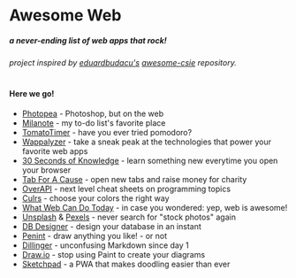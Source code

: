 # Awesome Web
##### a never-ending list of web apps that rock!
###### project inspired by [eduardbudacu's](https://github.com/eduardbudacu) [awesome-csie](https://github.com/eduardbudacu/awesome-csie) repository.
#
#### Here we go!

* [Photopea](https://www.photopea.com/) - Photoshop, but on the web
* [Milanote](https://milanote.com/) - my to-do list's favorite place 
* [TomatoTimer](https://tomato-timer.com/) - have you ever tried pomodoro?
* [Wappalyzer](https://www.wappalyzer.com/) - take a sneak peak at the technologies that power your favorite web apps
* [30 Seconds of Knowledge](https://30secondsofknowledge.com/) - learn something new everytime you open your browser
* [Tab For A Cause](https://tab.gladly.io/) - open new tabs and raise money for charity
* [OverAPI](http://overapi.com/) - next level cheat sheets on programming topics
* [Culrs](https://culrs.com/#/) - choose your colors the right way
* [What Web Can Do Today](https://whatwebcando.today/) - in case you wondered: yep, web is awesome!
* [Unsplash](https://unsplash.com/) & [Pexels](https://www.pexels.com/) - never search for "stock photos" again
* [DB Designer](https://www.dbdesigner.net/) - design your database in an instant
* [Penint](http://seoi.net/penint/) - draw anything you like! - or not
* [Dillinger](https://dillinger.io/) - unconfusing Markdown since day 1
* [Draw.io](https://www.draw.io/) - stop using Paint to create your diagrams
* [Sketchpad](https://sketch.io) - a PWA that makes doodling easier than ever
